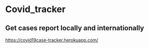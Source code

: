 # Covid_tracker
## Get cases report locally and internationally
https://covid19case-tracker.herokuapp.com/
